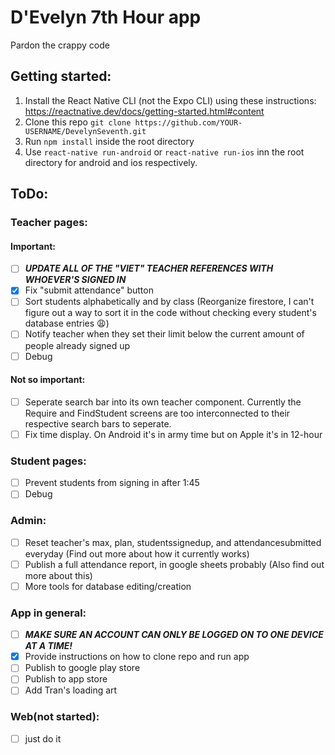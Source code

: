 # D'Evelyn 7th Hour app

Pardon the crappy code

## Getting started:
1. Install the React Native CLI (not the Expo CLI) using these instructions: https://reactnative.dev/docs/getting-started.html#content
2. Clone this repo ```git clone https://github.com/YOUR-USERNAME/DevelynSeventh.git```
3. Run ```npm install``` inside the root directory
4. Use ```react-native run-android``` or ```react-native run-ios``` inn the root directory for android and ios respectively.

## ToDo: 
### Teacher pages:
#### Important: 
- [ ] ***UPDATE ALL OF THE "VIET" TEACHER REFERENCES WITH WHOEVER'S SIGNED IN***
- [x] Fix "submit attendance" button
- [ ] Sort students alphabetically and by class (Reorganize firestore, I can't figure out a way to sort it in the code without checking every student's database entries :weary:)
- [ ] Notify teacher when they set their limit below the current amount of people already signed up
- [ ] Debug
#### Not so important:
- [ ] Seperate search bar into its own teacher component. Currently the Require and FindStudent screens are too interconnected to their respective search bars to seperate.
- [ ] Fix time display. On Android it's in army time but on Apple it's in 12-hour

### Student pages:
- [ ] Prevent students from signing in after 1:45
- [ ] Debug

### Admin:
- [ ] Reset teacher's max, plan, studentssignedup, and attendancesubmitted everyday (Find out more about how it currently works)
- [ ] Publish a full attendance report, in google sheets probably (Also find out more about this)
- [ ] More tools for database editing/creation

### App in general:
- [ ] ***MAKE SURE AN ACCOUNT CAN ONLY BE LOGGED ON TO ONE DEVICE AT A TIME!***
- [x] Provide instructions on how to clone repo and run app
- [ ] Publish to google play store
- [ ] Publish to app store
- [ ] Add Tran's loading art

### Web(not started):
- [ ] just do it
